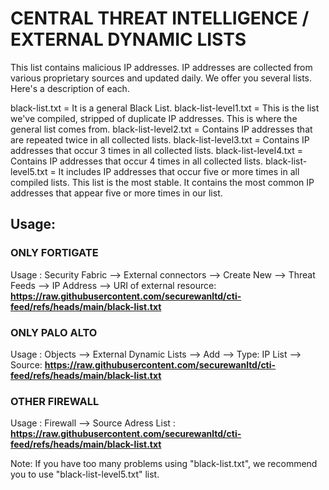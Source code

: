 # **CENTRAL THREAT INTELLIGENCE / EXTERNAL DYNAMIC LISTS**

This list contains malicious IP addresses. IP addresses are collected from various proprietary sources and updated daily. We offer you several lists. Here's a description of each.

black-list.txt = It is a general Black List.
black-list-level1.txt = This is the list we've compiled, stripped of duplicate IP addresses. This is where the general list comes from.
black-list-level2.txt = Contains IP addresses that are repeated twice in all collected lists.
black-list-level3.txt = Contains IP addresses that occur 3 times in all collected lists.
black-list-level4.txt = Contains IP addresses that occur 4 times in all collected lists.
black-list-level5.txt = It includes IP addresses that occur five or more times in all compiled lists. This list is the most stable. It contains the most common IP addresses that appear five or more times in our list.

## **Usage:**

### ONLY FORTIGATE
Usage : Security Fabric --> External connectors --> Create New --> Threat Feeds --> IP Address --> URI of external resource: **https://raw.githubusercontent.com/securewanltd/cti-feed/refs/heads/main/black-list.txt**

### ONLY PALO ALTO
Usage : Objects --> External Dynamic Lists --> Add --> Type: IP List --> Source: **https://raw.githubusercontent.com/securewanltd/cti-feed/refs/heads/main/black-list.txt**

### OTHER FIREWALL
Usage : Firewall --> Source Adress List : **https://raw.githubusercontent.com/securewanltd/cti-feed/refs/heads/main/black-list.txt**


Note: If you have too many problems using "black-list.txt", we recommend you to use "black-list-level5.txt" list.
